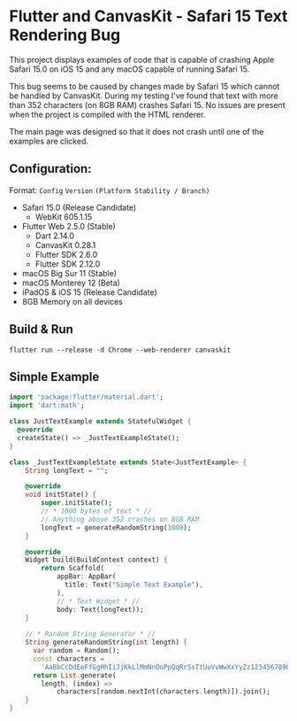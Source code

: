 # Flutter and CanvasKit - Safari 15 Text Rendering Bug

This project displays examples of code that is capable of crashing Apple Safari 15.0 on iOS 15 and any macOS capable of running Safari 15.

This bug seems to be caused by changes made by Safari 15 which cannot be handled by CanvasKit. During my testing I've found that text with more than 352 characters (on 8GB RAM) crashes Safari 15. No issues are present when the project is compiled with the HTML renderer.

The main page was designed so that it does not crash until one of the examples are clicked.


## Configuration:

Format: `Config` `Version` `(Platform Stability / Branch)`
- Safari 15.0 (Release Candidate)
    - WebKit 605.1.15
- Flutter Web 2.5.0 (Stable)
    - Dart 2.14.0
    - CanvasKit 0.28.1
    - Flutter SDK 2.6.0
    - Flutter SDK 2.12.0
- macOS Big Sur 11 (Stable)
- macOS Monterey 12 (Beta)
- iPadOS & iOS 15 (Release Candidate)
- 8GB Memory on all devices

## Build & Run

```console
flutter run --release -d Chrome --web-renderer canvaskit
```

## Simple Example
```dart
import 'package:flutter/material.dart';
import 'dart:math';

class JustTextExample extends StatefulWidget {
  @override
  createState() => _JustTextExampleState();
}

class _JustTextExampleState extends State<JustTextExample> {
    String longText = "";

    @override
    void initState() {
        super.initState();
        // * 1000 bytes of text * //
        // Anything above 352 crashes on 8GB RAM
        longText = generateRandomString(1000);
    }

    @override
    Widget build(BuildContext context) {
        return Scaffold(
            appBar: AppBar(
              title: Text("Simple Text Example"),
            ),
            // * Text Widget * //
            body: Text(longText));
    }
    
    // * Random String Generator * //
    String generateRandomString(int length) {
      var random = Random();
      const characters =
        'AaBbCcDdEeFfGgHhIiJjKkLlMmNnOoPpQqRrSsTtUuVvWwXxYyZz1234567890';
      return List.generate(
        length, (index) => 
            characters[random.nextInt(characters.length)]).join();
    }
}
```